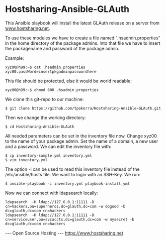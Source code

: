 Hostsharing-Ansible-GLAuth
============================

This Ansible playbook will install the latest GLAuth release on a server from www.hostsharing.net.

To use these modules we have to create a file named ".hsadmin.properties" in the home directory of the package admins. Into that file we have to insert the packagename and password of the package admin. 

Example:

    xyz00@h99:~$ cat .hsadmin.properties 
    xyz00.passWord=insertpkgadminpasswordhere

This file should be protected, else it would be world readable:

    xyz00@h99:~$ chmod 600 .hsadmin.properties

We clone this git-repo to our machine:

    $ git clone https://github.com/tpokorra/Hostsharing-Ansible-GLAuth.git

Then we change the working directory:

    $ cd Hostsharing-Ansible-GLAuth

All needed parameters can be set in the inventory file now. Change xyz00 to the name of your package admin. Set the name of a domain, a new user and a password. We can edit the inventory file with:

    $ cp inventory-sample.yml inventory.yml
    $ vim inventory.yml
    
The option -i can be used to read this inventory file instead of the /etc/ansible/hosts file. We want to login with an SSH-Key. We run:

    $ ansible-playbook -i inventory.yml playbook-install.yml

Now we can connect with ldapsearch locally:

    ldapsearch  -H ldap://127.0.0.1:11111 -D cn=hackers,ou=superheros,dc=glauth,dc=com -w dogood -b dc=glauth,dc=com cn=hackers
    ldapsearch  -H ldap://127.0.0.1:11111 -D cn=serviceuser,ou=svcaccts,dc=glauth,dc=com -w mysecret -b dc=glauth,dc=com cn=hackers
   

--- Open Source Hosting ---
 https://www.hostsharing.net
